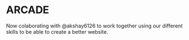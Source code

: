 # ARCADE


Now colaborating with @akshay6126 to work together using our different skills to be able to create a better website.
